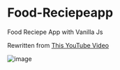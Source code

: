 # Food-Reciepeapp
Food Reciepe App with Vanilla Js

Rewritten from [ This YouTube Video](https://www.youtube.com/watch?v=opikz5x_1ak)

![image](https://user-images.githubusercontent.com/95219001/191242550-c54bbd6b-72f6-4fc7-bcc1-f9695aa99c2f.png)
